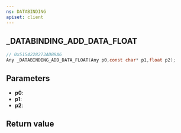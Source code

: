 ```yaml
---
ns: DATABINDING
apiset: client
---
```

## _DATABINDING_ADD_DATA_FLOAT

```c
// 0x5154228273ADB9A6
Any _DATABINDING_ADD_DATA_FLOAT(Any p0,const char* p1,float p2);
```


## Parameters
* **p0**:
* **p1**:
* **p2**:

## Return value
